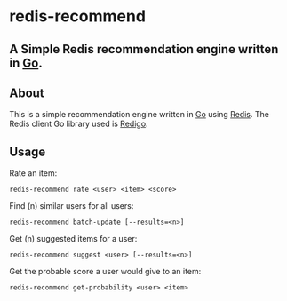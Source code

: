 # redis-recommend
## A Simple Redis recommendation engine written in [Go](https://golang.org/).

###

## About
This is a simple recommendation engine written in [Go](https://golang.org/) using [Redis](http://redis.io). The Redis client Go library used is [Redigo](https://github.com/garyburd/redigo).

## Usage

Rate an item:

```
redis-recommend rate <user> <item> <score>  
```

Find (n) similar users for all users:

```
redis-recommend batch-update [--results=<n>]
```

Get (n) suggested items for a user:
```
redis-recommend suggest <user> [--results=<n>]
```

Get the probable score a user would give to an item:
```
redis-recommend get-probability <user> <item>
```

